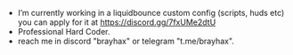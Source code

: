 - I’m currently working in a liquidbounce custom config (scripts, huds etc) you can apply for it at https://discord.gg/7fxUMe2dtU
- Professional Hard Coder.
- reach me in discord "brayhax" or telegram "t.me/brayhax".
